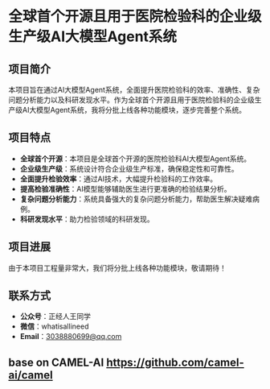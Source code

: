 # 全球首个开源且用于医院检验科的企业级生产级AI大模型Agent系统

## 项目简介
本项目旨在通过AI大模型Agent系统，全面提升医院检验科的效率、准确性、复杂问题分析能力以及科研发现水平。作为全球首个开源且用于医院检验科的企业级生产级AI大模型Agent系统，我将分批上线各种功能模块，逐步完善整个系统。

## 项目特点
- **全球首个开源**：本项目是全球首个开源的医院检验科AI大模型Agent系统。
- **企业级生产级**：系统设计符合企业级生产标准，确保稳定性和可靠性。
- **全面提升检验效率**：通过AI技术，大幅提升检验科的工作效率。
- **提高检验准确性**：AI模型能够辅助医生进行更准确的检验结果分析。
- **复杂问题分析能力**：系统具备强大的复杂问题分析能力，帮助医生解决疑难病例。
- **科研发现水平**：助力检验领域的科研发现。

## 项目进展
由于本项目工程量非常大，我们将分批上线各种功能模块，敬请期待！

## 联系方式
- **公众号**：正经人王同学
- **微信**：whatisallineed
- **Email**：3038880699@qq.com
## base on CAMEL-AI https://github.com/camel-ai/camel
